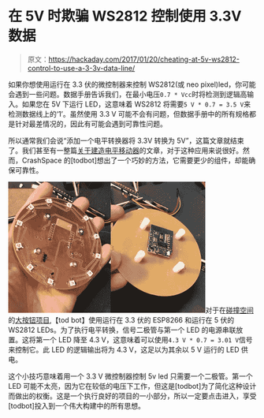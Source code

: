 # 在 5V 时欺骗 WS2812 控制使用 3.3V 数据

> 原文：<https://hackaday.com/2017/01/20/cheating-at-5v-ws2812-control-to-use-a-3-3v-data-line/>

如果你想使用运行在 3.3 伏的微控制器来控制 WS2812(或 neo pixel)led，你可能会遇到一些问题。数据手册告诉我们，在最小电压`0.7 * Vcc`时将检测到逻辑高输入。如果您在 5V 下运行 LED，这意味着 WS2812 将需要`5 V * 0.7 = 3.5 V`来检测数据线上的‘1’。虽然使用 3.3 V 可能不会有问题，但数据手册中的所有规格都是针对最差情况的，因此有可能会遇到可靠性问题。

所以通常我们会说“添加一个电平转换器将 3.3V 转换为 5V”，这篇文章就结束了。我们甚至有一整篇[关于建造电平移动器](http://hackaday.com/2016/12/05/taking-it-to-another-level-making-3-3v-and-5v-logic-communicate-with-level-shifters/)的文章，对于这种应用来说很好。然而，CrashSpace 的[todbot]想出了一个巧妙的方法，它需要更少的组件，却能确保可靠性。

![bigbutton-front-back](img/daea47910971564615da5126ffeccd7e.png)对于在[碰撞空间](https://blog.crashspace.org/)的[大按钮项目](https://todbot.com/blog/2017/01/12/crashspace-bigbutton-w-esp8266/),【tod bot】使用运行在 3.3 伏的 ESP8266 和运行在 5 伏的 WS2812 LEDs。为了执行电平转换，信号二极管与第一个 LED 的电源串联放置。这将第一个 LED 降至 4.3 V，这意味着可以使用`4.3 V * 0.7 = 3.01 V`信号来控制它。此 LED 的逻辑输出将为 4.3 V，这足以为其余以 5 V 运行的 LED 供电。

这个小技巧意味着用一个 3.3 V 微控制器控制 5v led 只需要一个二极管。第一个 LED 可能不太亮，因为它在较低的电压下工作，但这是[todbot]为了简化这种设计而做出的权衡。这是一个执行良好的项目的一小部分，所以一定要点击进入，享受[todbot]投入到一个伟大构建中的所有思想。